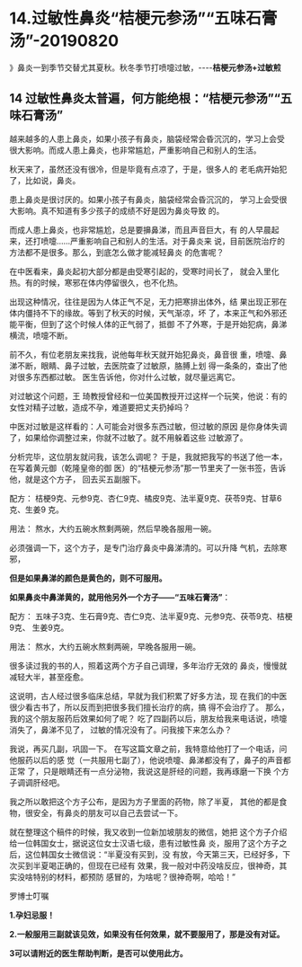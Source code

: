 # 14.过敏性鼻炎“桔梗元参汤”“五味石膏汤”-20190820

》鼻炎一到季节交替尤其夏秋。秋冬季节打喷嚏过敏，----**桔梗元参汤+过敏煎**


<a name="tvUKe"></a>
## 14 过敏性鼻炎太普遍，何方能绝根：“桔梗元参汤”“五味石膏汤”


越来越多的人患上鼻炎，如果小孩子有鼻炎，脑袋经常会昏沉沉的，学习上会受
很大影响。而成人患上鼻炎，也非常尴尬，严重影响自己和别人的生活。

秋天来了，虽然还没有很冷，但是毕竟有点凉了，于是，很多人的
老毛病开始犯了，比如说，鼻炎。

患上鼻炎是很讨厌的。如果小孩子有鼻炎，脑袋经常会昏沉沉的，
学习上会受很大影响。真不知道有多少孩子的成绩不好是因为鼻炎导致
的。

而成人患上鼻炎，也非常尴尬，总是要擤鼻涕，而且声音巨大，有
的人早晨起来，还打喷嚏……严重影响自己和别人的生活。对于鼻炎来
说，目前医院治疗的方法都不是很多。那么，到底怎么做才能减轻鼻炎
的危害呢？

在中医看来，鼻炎起初大部分都是由受寒引起的，受寒时间长了，
就会入里化热。有的时候，寒邪在体内停留很久，也不化热。

出现这种情况，往往是因为人体正气不足，无力把寒排出体外，结
果出现正邪在体内僵持不下的缘故。等到了秋天的时候，天气渐凉，坏
了，本来正气和外邪还能平衡，但到了这个时候人体的正气弱了，抵御
不了外寒，于是开始犯病，鼻涕横流，喷嚏不断。

前不久，有位老朋友来找我，说他每年秋天就开始犯鼻炎，鼻音很
重，喷嚏、鼻涕不断，眼睛、鼻子过敏，去医院查了过敏原，胳膊上划
得一条条的，查出了他对很多东西都过敏。
医生告诉他，你对什么过敏，就尽量远离它。

对过敏这个问题，王
琦教授曾经和一位美国教授开过这样一个玩笑，他说：有的女性对精子过敏，造成不孕，难道要把丈夫扔掉吗？

中医对过敏是这样看的：人可能会对很多东西过敏，但过敏的原因
是你身体失调了，如果给你调整过来，你就不过敏了。就不用躲着这些
过敏源了。

分析完毕，这位朋友就问我，该怎么调呢？
于是，我就把我写的书送了他一本，在写着黄元御（乾隆皇帝的御
医）的“桔梗元参汤”那一节里夹了一张书签，告诉他，就是这个方子，
回去买五副服下。

配方： 桔梗9克、元参9克、杏仁9克、橘皮9克、法半夏9克、茯苓9克、甘草6克、生姜9
克。

用法： 熬水，大约五碗水熬剩两碗，然后早晚各服用一碗。

必须强调一下，这个方子，是专门治疗鼻炎中鼻涕清的。可以升降
气机，去除寒邪，

**但是如果鼻涕的颜色是黄色的，则不可服用。**

**如果鼻炎中鼻涕黄的，就用他另外一个方子——“五味石膏汤”**：

配方： 五味子3克、生石膏9克、杏仁9克、法半夏9克、元参9克、茯苓9克、桔梗9克、
生姜9克。

用法： 熬水，大约五碗水熬剩两碗，早晚各服用一碗。

很多读过我的书的人，照着这两个方子自己调理，多年治疗无效的
鼻炎，慢慢就减轻大半，甚至痊愈。

这说明，古人经过很多临床总结，早就为我们积累了好多方法，现
在我们的中医很少看古书了，所以反而到把很多我们擅长治疗的病，搞
得不会治疗了。
那么，我的这个朋友服药后效果如何了呢？
吃了四副药以后，朋友给我来电话说，喷嚏消失了，鼻涕不见了，
过敏的情况没有了。问我接下来怎么办？

我说，再买几副，巩固一下。
在写这篇文章之前，我特意给他打了一个电话，问他服药以后的感
觉（一共服用七副了），他说喷嚏、鼻涕都没有了，鼻子的声音都正常
了，只是眼睛还有一点分泌物，我说这是肝经的问题，我再琢磨一下换
个方子调调肝经吧。

我之所以敢把这个方子公布，是因为方子里面的药物，除了半夏，
其他的都是食物，很安全，有鼻炎的朋友可以自己去尝试一下。

就在整理这个稿件的时候，我又收到一位新加坡朋友的微信，她把
这个方子介绍给一位韩国女士，据说这位女士汉语七级，患有过敏性鼻
炎，服用了这个方子之后，这位韩国女士微信说：“半夏没有买到，没
有放，今天第三天，已经好多，下次买到半夏喝正确的，但现在已经有
效果，我一般对中药没啥反应，很神奇，其实没啥特别的材料，都预防
感冒的，为啥呢？很神奇啊，哈哈！”


罗博士叮嘱

**1.孕妇忌服！**

**2.一般服用三副就该见效，如果没有任何效果，就不要服用了，那是没有对证。**

**3可以请附近的医生帮助判断，是否可以使用此方。**
